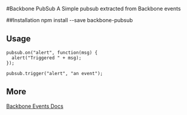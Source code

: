 #Backbone PubSub
A Simple pubsub extracted from Backbone events

##Installation
npm install --save backbone-pubsub

## Usage
    pubsub.on("alert", function(msg) {
      alert("Triggered " + msg);
    });

    pubsub.trigger("alert", "an event");

## More
[Backbone Events Docs](http://backbonejs.org/#Events)